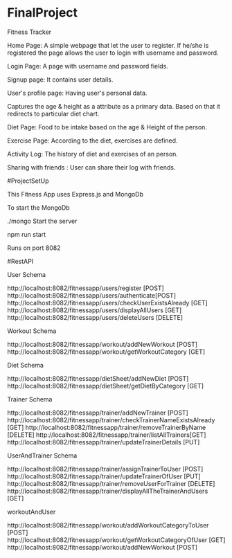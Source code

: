 # FinalProject
Fitness Tracker

Home Page:
 A simple webpage that let the user to register. If he/she is registered the page allows the user to login with username and password.

Login Page:
A page with username and password fields.

Signup page:
It contains user details.
 
User's profile page:
 Having user's personal data.

Captures the age & height as a attribute as a primary data. Based on that it redirects to particular diet chart.

Diet Page:
Food to be intake based on the age & Height of the person.

Exercise Page:
According to the diet, exercises are defined.

Activity Log:
The history of diet and exercises of an person.

Sharing with friends :
User can share their log with friends.


#ProjectSetUp

This Fitness App uses Express.js and MongoDb

To start the MongoDb

./mongo
Start the server

npm run start

Runs on port 8082

#RestAPI

User Schema

http://localhost:8082/fitnessapp/users/register [POST]
http://localhost:8082/fitnessapp/users/authenticate[POST]
http://localhost:8082/fitnessapp/users/checkUserExistsAlready [GET]
http://localhost:8082/fitnessapp/users/displayAllUsers  [GET]
http://localhost:8082/fitnessapp/users/deleteUsers [DELETE]

Workout Schema

http://localhost:8082/fitnessapp/workout/addNewWorkout [POST]
http://localhost:8082/fitnessapp/workout/getWorkoutCategory [GET]


Diet Schema

http://localhost:8082/fitnessapp/dietSheet/addNewDiet  [POST]
http://localhost:8082/fitnessapp/dietSheet/getDietByCategory  [GET]

Trainer Schema

http://localhost:8082/fitnessapp/trainer/addNewTrainer [POST]
http://localhost:8082/fitnessapp/trainer/checkTrainerNameExistsAlready [GET]
http://localhost:8082/fitnessapp/trainer/removeTrainerByName [DELETE]
http://localhost:8082/fitnessapp/trainer/listAllTrainers[GET]
http://localhost:8082/fitnessapp/trainer/updateTrainerDetails [PUT]


UserAndTrainer Schema

http://localhost:8082/fitnessapp/trainer/assignTrainerToUser [POST]
http://localhost:8082/fitnessapp/trainer/updateTrainerOfUser [PUT]
http://localhost:8082/fitnessapp/trainer/removeUserForTrainer [DELETE]
http://localhost:8082/fitnessapp/trainer/displayAllTheTrainerAndUsers [GET]

workoutAndUser

http://localhost:8082/fitnessapp/workout/addWorkoutCategoryToUser  [POST]
http://localhost:8082/fitnessapp/workout/getWorkoutCategoryOfUser [GET]
http://localhost:8082/fitnessapp/workout/addNewWorkout [POST]




